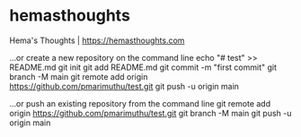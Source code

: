 # hemasthoughts
Hema's Thoughts | https://hemasthoughts.com

…or create a new repository on the command line
echo "# test" >> README.md
git init
git add README.md
git commit -m "first commit"
git branch -M main
git remote add origin https://github.com/pmarimuthu/test.git
git push -u origin main

…or push an existing repository from the command line
git remote add origin https://github.com/pmarimuthu/test.git
git branch -M main
git push -u origin main
